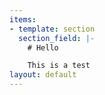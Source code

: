 ```yaml
---
items:
- template: section
  section_field: |-
    # Hello

    This is a test
layout: default
---
```

